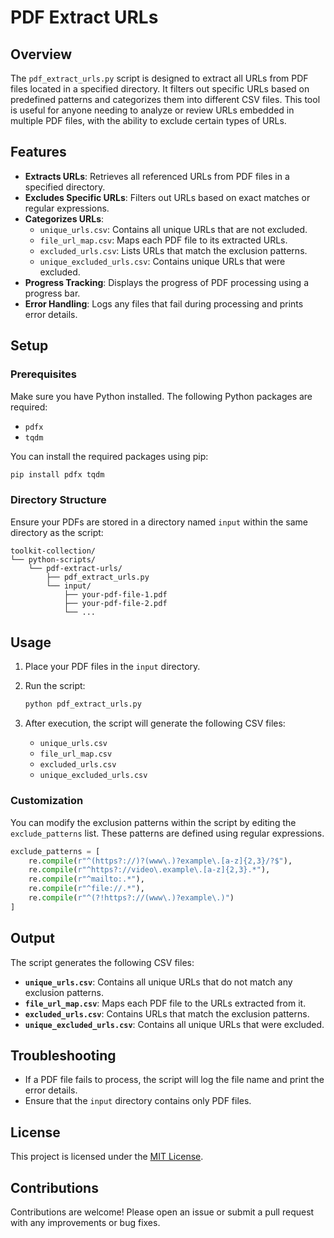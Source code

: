 
# PDF Extract URLs

## Overview

The `pdf_extract_urls.py` script is designed to extract all URLs from PDF files located in a specified directory. It filters out specific URLs based on predefined patterns and categorizes them into different CSV files. This tool is useful for anyone needing to analyze or review URLs embedded in multiple PDF files, with the ability to exclude certain types of URLs.

## Features

- **Extracts URLs**: Retrieves all referenced URLs from PDF files in a specified directory.
- **Excludes Specific URLs**: Filters out URLs based on exact matches or regular expressions.
- **Categorizes URLs**: 
  - `unique_urls.csv`: Contains all unique URLs that are not excluded.
  - `file_url_map.csv`: Maps each PDF file to its extracted URLs.
  - `excluded_urls.csv`: Lists URLs that match the exclusion patterns.
  - `unique_excluded_urls.csv`: Contains unique URLs that were excluded.
- **Progress Tracking**: Displays the progress of PDF processing using a progress bar.
- **Error Handling**: Logs any files that fail during processing and prints error details.

## Setup

### Prerequisites

Make sure you have Python installed. The following Python packages are required:

- `pdfx`
- `tqdm`

You can install the required packages using pip:

```bash
pip install pdfx tqdm
```

### Directory Structure

Ensure your PDFs are stored in a directory named `input` within the same directory as the script:

```
toolkit-collection/
└── python-scripts/
    └── pdf-extract-urls/
        ├── pdf_extract_urls.py
        └── input/
            ├── your-pdf-file-1.pdf
            ├── your-pdf-file-2.pdf
            └── ...
```

## Usage

1. Place your PDF files in the `input` directory.
2. Run the script:

   ```bash
   python pdf_extract_urls.py
   ```

3. After execution, the script will generate the following CSV files:
   - `unique_urls.csv`
   - `file_url_map.csv`
   - `excluded_urls.csv`
   - `unique_excluded_urls.csv`

### Customization

You can modify the exclusion patterns within the script by editing the `exclude_patterns` list. These patterns are defined using regular expressions.

```python
exclude_patterns = [
    re.compile(r"^(https?://)?(www\.)?example\.[a-z]{2,3}/?$"),
    re.compile(r"^https?://video\.example\.[a-z]{2,3}.*"),
    re.compile(r"^mailto:.*"),
    re.compile(r"^file://.*"),
    re.compile(r"^(?!https?://(www\.)?example\.)")
]
```

## Output

The script generates the following CSV files:

- **`unique_urls.csv`**: Contains all unique URLs that do not match any exclusion patterns.
- **`file_url_map.csv`**: Maps each PDF file to the URLs extracted from it.
- **`excluded_urls.csv`**: Contains URLs that match the exclusion patterns.
- **`unique_excluded_urls.csv`**: Contains all unique URLs that were excluded.

## Troubleshooting

- If a PDF file fails to process, the script will log the file name and print the error details.
- Ensure that the `input` directory contains only PDF files.

## License

This project is licensed under the [MIT License](LICENSE).

## Contributions

Contributions are welcome! Please open an issue or submit a pull request with any improvements or bug fixes.
